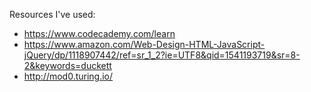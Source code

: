 Resources I've used:
+ https://www.codecademy.com/learn
+ https://www.amazon.com/Web-Design-HTML-JavaScript-jQuery/dp/1118907442/ref=sr_1_2?ie=UTF8&qid=1541193719&sr=8-2&keywords=duckett
+ http://mod0.turing.io/